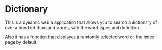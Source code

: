 # Dictionary
This is a dynamic web a application that allows you to search a dictionary of over a hundred thousand
words, with the word types and definition.<br>

Also it has a function that displayes a randomly selected word on the index page by default.
